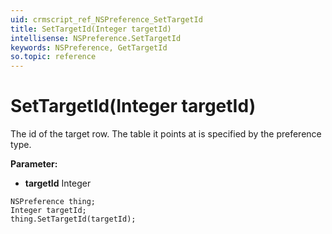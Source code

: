 ```yaml
---
uid: crmscript_ref_NSPreference_SetTargetId
title: SetTargetId(Integer targetId)
intellisense: NSPreference.SetTargetId
keywords: NSPreference, GetTargetId
so.topic: reference
---
```


# SetTargetId(Integer targetId)

The id of the target row. The table it points at is specified by the preference type.

**Parameter:** 
* **targetId** Integer

```crmscript
NSPreference thing;
Integer targetId;
thing.SetTargetId(targetId);
```

